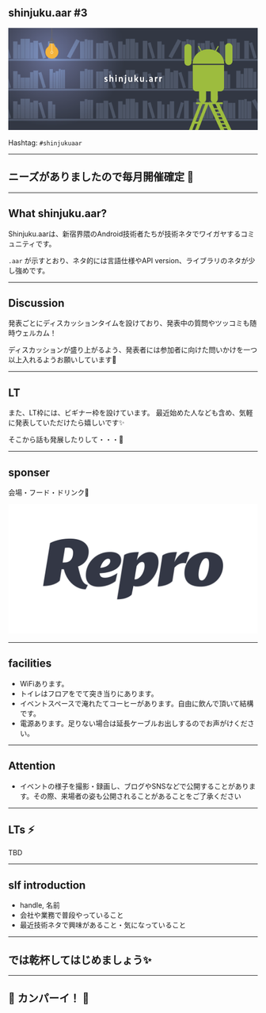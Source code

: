 ## shinjuku.aar #3

![](/assets/images/shinjukuaar.png)

Hashtag: `#shinjukuaar`

---

## ニーズがありましたので毎月開催確定 🎉

---

## What shinjuku.aar?

Shinjuku.aarは、新宿界隈のAndroid技術者たちが技術ネタでワイガヤするコミュニティです。

`.aar` が示すとおり、ネタ的には言語仕様やAPI version、ライブラリのネタが少し強めです。

---

## Discussion

発表ごとにディスカッションタイムを設けており、発表中の質問やツッコミも随時ウェルカム！

ディスカッションが盛り上がるよう、発表者には参加者に向けた問いかけを一つ以上入れるようお願いしています🙏

---

## LT

また、LT枠には、ビギナー枠を設けています。
最近始めた人なども含め、気軽に発表していただけたら嬉しいです✨

そこから話も発展したりして・・・👀

---

## sponser

会場・フード・ドリンク👏

![](/assets/images/sponsers/repro-logo-colored.png)

---

## facilities

- WiFiあります。
- トイレはフロアをでて突き当りにあります。
- イベントスペースで淹れたてコーヒーがあります。自由に飲んで頂いて結構です。
- 電源あります。足りない場合は延長ケーブルお出しするのでお声がけください。

---

## Attention

- イベントの様子を撮影・録画し、ブログやSNSなどで公開することがあります。その際、来場者の姿も公開されることがあることをご了承ください

---

## LTs ⚡

TBD

---

## slf introduction

- handle, 名前
- 会社や業務で普段やっていること
- 最近技術ネタで興味があること・気になっていること

---

## では乾杯してはじめましょう✨

---

## 🍻 カンパーイ！ 🍕

